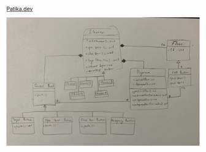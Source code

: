[Patika.dev](https://app.patika.dev/courses/oop/odev-elevator)

<img src="https://github.com/SinanSelek/NYP-Odev-Klasoru/blob/main/image3.jpeg" width="auto">